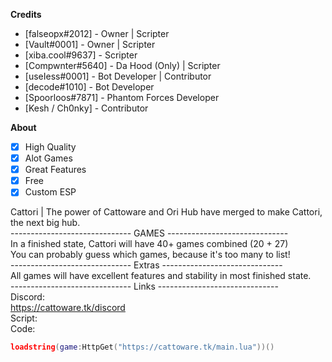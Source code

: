 **__Credits__**
* [falseopx#2012] - Owner | Scripter <br/>
* [Vault#0001] - Owner | Scripter <br/>
* [xiba.cool#9637] - Scripter <br/>
* [Compwnter#5640] - Da Hood (Only) | Scripter <br/>
* [useIess#0001] - Bot Developer | Contributor <br/>
* [decode#1010] - Bot Developer <br/>
* [Spoorloos#7871] - Phantom Forces Developer <br/>
* [Kesh / Ch0nky] - Contributor <br/>

**__About__**
- [x] High Quality
- [x] Alot Games
- [x] Great Features
- [x] Free 
- [x] Custom ESP

Cattori | The power of Cattoware and Ori Hub have merged to make Cattori, the next big hub. <br/>
------------------------------ GAMES ------------------------------ <br/>
In a finished state, Cattori will have 40+ games combined (20 + 27) <br/>
You can probably guess which games, because it's too many to list! <br/>
 ------------------------------ Extras  ------------------------------ <br/>
All games will have excellent features and stability in most finished state. <br/>
------------------------------ Links ------------------------------ <br/>
Discord: <br/>
https://cattoware.tk/discord <br/> 
Script: <br/>
Code: <br/>
```lua
loadstring(game:HttpGet("https://cattoware.tk/main.lua"))()
```
